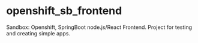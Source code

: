 # openshift_sb_frontend
Sandbox: Openshift, SpringBoot node.js/React Frontend. Project for testing and creating simple apps.
